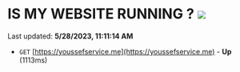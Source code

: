 # IS MY WEBSITE RUNNING ? [![](https://img.shields.io/static/v1?label=Sponsor&message=%E2%9D%A4&logo=GitHub&color=%23fe8e86)](https://github.com/sponsors/<username>)

Last updated: **5/28/2023, 11:11:14 AM**

- `GET` [https://youssefservice.me](https://youssefservice.me) - **Up** (1113ms)
